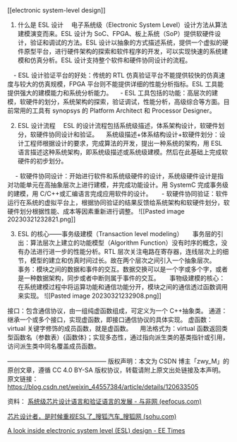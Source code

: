 [[electronic system-level design]]

1. 什么是 ESL 设计
 电子系统级（Electronic System Level）设计方法从算法建模演变而来。ESL 设计为 SoC、FPGA、板上系统（SoP）提供软硬件设计，验证和调试的方法。ESL 设计以抽象的方式描述系统，提供一个虚拟的硬件原型平台，进行硬件架构的探索和软件程序的开发，可以实现快速的系统建模和仿真分析。ESL 设计支持整个软件和硬件协同设计的流程。

 - ESL 设计验证平台的好处：传统的 RTL 仿真验证平台不能提供较快的仿真速度与较大的仿真规模，FPGA 平台则不能提供详细的性能分析指标。ESL 工具能提供强大的建模能力和系统分析能力。
 - ESL 工具包括的功能：高层次的建模，软硬件的划分，系统架构的探索，验证调试，性能分析，高级综合等方面。目前常用的工具有 synopsys 的 Platform Architect 和 Processor Designer。

2. ESL 设计流程
 ESL 的设计流程包括系统级描述，体系架构设计，软硬件划分，软硬件协同设计和验证。
 系统级描述+体系结构设计+软硬件划分：设计工程师根据设计的要求，完成算法的开发，提出一种系统的架构，用 ESL 语言描述这种系统架构，即系统级描述或系统级建模。然后在此基础上完成软硬件的初步划分。

  - 软硬件协同设计：开始进行软件和系统级硬件的设计，系统级硬件设计是指对功能单元在高抽象层次上进行建模，并完成功能设计。用 SystemC 完成事务级的建模，用 C/C++或汇编语言完成应用软件的设计。
  - 软硬件协同验证：软件运行在系统的虚拟平台上，根据协同验证的结果反馈给系统架构和软硬件划分，软硬件划分根据性能、成本等因素重新进行调整。
		![[Pasted image 20230321232821.png]]

3. ESL 的核心——事务级建模（Transaction level modeling）
  事务层的引出：算法层次上建立的功能模型（Algorithm Function）没有时序的概念，没有办法进行进一步的性能分析。RTL 层次关注电路在寄存器，连线层次上的细节，模型的建立和仿真时间过长。故在两个层次之间引入一个抽象层次。
  事务：模块之间的数据和事件的交互。数据交换可以是一个字或多个字，或者是一种数据架构，同步或者中断则属于事件的交互。
  事物级建模的核心：在系统建模过程中将运算功能和通信功能分开，模块之间的通信透过函数调用来实现。
![[Pasted image 20230321232908.png]]

接口：包含通信协议，由一组纯虚函数组成，可定义为一个 C++抽象类。
通道：继承一个或多个接口，实现虚函数，即接口通信协议的具体实现。
虚函数：virtual 关键字修饰的成员函数，就是虚函数。
 用法格式为：virtual 函数返回类型函数名（参数表）{函数体}；实现多态性，通过指向派生类的基类指针或引用，访问派生类中同名覆盖成员函数。

————————————————
版权声明：本文为 CSDN 博主「zwy_M」的原创文章，遵循 CC 4.0 BY-SA 版权协议，转载请附上原文出处链接及本声明。
原文链接： https://blog.csdn.net/weixin_44557384/article/details/120633505


资料：
[系统级芯片设计语言和验证语言的发展 - 与非网 (eefocus.com)](https://www.eefocus.com/article/252138.html#:~:text=%E7%B3%BB%E7%BB%9F%E7%BA%A7%E8%AE%BE%E8%AE%A1%E7%9A%84%E7%89%B9%E7%82%B9,%E5%92%8C%E5%8D%8F%E5%90%8C%E9%AA%8C%E8%AF%81%E9%97%AE%E9%A2%98%E3%80%82)

[芯片设计者，是时候重视ESL了_搜狐汽车_搜狐网 (sohu.com)](https://www.sohu.com/a/288158965_132567)

[A look inside electronic system level (ESL) design - EE Times](https://www.eetimes.com/a-look-inside-electronic-system-level-esl-design/)

